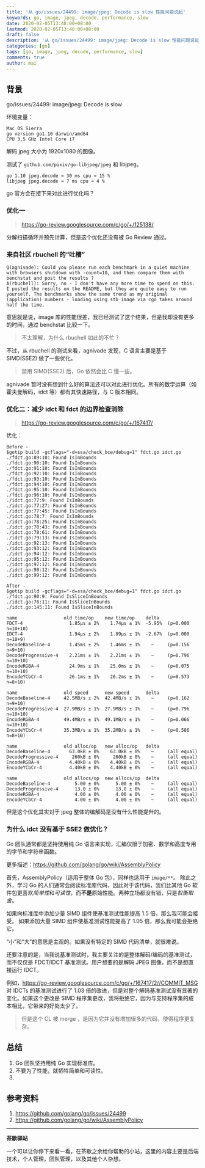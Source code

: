 ```yaml
---
title: '从 go/issues/24499: image/jpeg: Decode is slow 性能问题说起'
keywords: go, image, jpeg, decode, performance, slow
date: 2020-02-05T13:48:00+08:00
lastmod: 2020-02-05T13:48:00+08:00
draft: false
description: '从 go/issues/24499: image/jpeg: Decode is slow 性能问题说起'
categories: [go]
tags: [go, image, jpeg, decode, performance, slow]
comments: true
author: mai
---
```


## 背景

go/issues/24499: image/jpeg: Decode is slow

环境变量：
```
Mac OS Sierra
go version go1.10 darwin/amd64
CPU 3,5 GHz Intel Core i7
```

解码 jpeg 大小为 1920x1080 的图像。

测试了 `github.com/pixiv/go-libjpeg/jpeg` 和 libjpeg。

```
go 1.10 jpeg.decode ≈ 30 ms cpu ≈ 15 %
libjpeg jpeg.decode ≈ 7 ms cpu ≈ 4 %
```

go 官方会在接下来对此进行优化吗？

### 优化一

>https://go-review.googlesource.com/c/go/+/125138/

分解扫描循环并预先计算，但是这个优化还没有被 Go Review 通过。

### 来自社区 rbuchell 的“吐槽”

```
Q(agnivade): Could you please run each benchmark in a quiet machine with browsers shutdown with -count=10, and then compare them with benchstat and post the results ?
A(rbuchell): Sorry, no - I don't have any more time to spend on this. I posted the results on the README, but they are quite easy to run yourself. The benchmarks show the same trend as my original (application) numbers - loading using stb_image via cgo takes around half the time.
```

意思就是说，image 库的性能很差，我已经测试了这个结果，但是我却没有更多的时间，通过 benchstat 比较一下。
>不太理解，为什么 rbuchell 如此的不忙？

不过，从 rbuchell 的测试来看，agnivade 发现，C 语言主要是基于 SIMD(SSE2) 做了一些优化。
>禁用 SIMD(SSE2) 后，Go 依然会比 C 慢一些。

agnivade 暂时没有想到什么好的算法还可以对此进行优化。所有的数学运算（如霍夫曼解码，idct 等）都有其快速路径，与 C 版本相同。

### 优化二：减少 idct 和 fdct 的边界检查消除

>https://go-review.googlesource.com/c/go/+/167417/

优化：

```
Before -
$gotip build -gcflags="-d=ssa/check_bce/debug=1" fdct.go idct.go
./fdct.go:89:10: Found IsInBounds
./fdct.go:90:10: Found IsInBounds
./fdct.go:91:10: Found IsInBounds
./fdct.go:92:10: Found IsInBounds
./fdct.go:93:10: Found IsInBounds
./fdct.go:94:10: Found IsInBounds
./fdct.go:95:10: Found IsInBounds
./fdct.go:96:10: Found IsInBounds
./idct.go:77:9: Found IsInBounds
./idct.go:77:27: Found IsInBounds
./idct.go:77:45: Found IsInBounds
./idct.go:78:7: Found IsInBounds
./idct.go:78:25: Found IsInBounds
./idct.go:78:43: Found IsInBounds
./idct.go:78:61: Found IsInBounds
./idct.go:79:13: Found IsInBounds
./idct.go:92:13: Found IsInBounds
./idct.go:93:12: Found IsInBounds
./idct.go:94:12: Found IsInBounds
./idct.go:95:12: Found IsInBounds
./idct.go:97:12: Found IsInBounds
./idct.go:98:12: Found IsInBounds
./idct.go:99:12: Found IsInBounds

After -
$gotip build -gcflags="-d=ssa/check_bce/debug=1" fdct.go idct.go
./fdct.go:90:9: Found IsSliceInBounds
./idct.go:76:11: Found IsSliceInBounds
./idct.go:145:11: Found IsSliceInBounds

name                 old time/op    new time/op    delta
FDCT-4                 1.85µs ± 2%    1.74µs ± 1%  -5.95%  (p=0.000 n=10+10)
IDCT-4                 1.94µs ± 2%    1.89µs ± 1%  -2.67%  (p=0.000 n=10+9)
DecodeBaseline-4       1.45ms ± 2%    1.46ms ± 1%    ~     (p=0.156 n=9+10)
DecodeProgressive-4    2.21ms ± 1%    2.21ms ± 1%    ~     (p=0.796 n=10+10)
EncodeRGBA-4           24.9ms ± 1%    25.0ms ± 1%    ~     (p=0.075 n=10+10)
EncodeYCbCr-4          26.1ms ± 1%    26.2ms ± 1%    ~     (p=0.573 n=8+10)

name                 old speed      new speed      delta
DecodeBaseline-4     42.5MB/s ± 2%  42.4MB/s ± 1%    ~     (p=0.162 n=9+10)
DecodeProgressive-4  27.9MB/s ± 1%  27.9MB/s ± 1%    ~     (p=0.796 n=10+10)
EncodeRGBA-4         49.4MB/s ± 1%  49.1MB/s ± 1%    ~     (p=0.066 n=10+10)
EncodeYCbCr-4        35.3MB/s ± 1%  35.2MB/s ± 1%    ~     (p=0.586 n=8+10)

name                 old alloc/op   new alloc/op   delta
DecodeBaseline-4       63.0kB ± 0%    63.0kB ± 0%    ~     (all equal)
DecodeProgressive-4     260kB ± 0%     260kB ± 0%    ~     (all equal)
EncodeRGBA-4           4.40kB ± 0%    4.40kB ± 0%    ~     (all equal)
EncodeYCbCr-4          4.40kB ± 0%    4.40kB ± 0%    ~     (all equal)

name                 old allocs/op  new allocs/op  delta
DecodeBaseline-4         5.00 ± 0%      5.00 ± 0%    ~     (all equal)
DecodeProgressive-4      13.0 ± 0%      13.0 ± 0%    ~     (all equal)
EncodeRGBA-4             4.00 ± 0%      4.00 ± 0%    ~     (all equal)
EncodeYCbCr-4            4.00 ± 0%      4.00 ± 0%    ~     (all equal)
```

但是这个优化其实对于 jpeg 整体的编解码是没有什么性能提升的。

### 为什么 idct 没有基于 SSE2 做优化？

Go 团队通常都是坚持使用纯 Go 语言来实现，汇编仅限于加密、数学和高度专用的字节和字符串函数。

更多描述：https://github.com/golang/go/wiki/AssemblyPolicy

首先，AssemblyPolicy（适用于整体 Go 包），同样也适用于 `image/**`。
除此之外，学习 Go 的人们通常会阅读标准库代码，因此对于该代码，我们比其他 Go 软件包更喜欢*简单性*和*可读性*，而**不是**原始性能。两种立场都没有错，只是*权衡取舍*。

如果向标准库中添加少量 SIMD 组件使基准测试性能提高 1.5 倍，那么我可能会接受。
如果添加大量 SIMD 组件使基准测试性能提高了 1.05 倍，那么我可能会拒绝它。

“小”和“大”的意思是主观的。如果没有特定的 SIMD 代码清单，就很难说。

还要注意的是，当我说基准测试时，我主要关注的是整体解码/编码的基准测试，而不仅仅是 FDCT/IDCT 基准测试。用户想要的是解码 JPEG 图像，而不是想直接运行 IDCT。

例如，https://go-review.googlesource.com/c/go/+/167417/2//COMMIT_MSG 对 IDCTs 的基准测试进行了 1.03 倍的改进，但是对整个解码基准测试没有显著的变化。如果这个更改是 SIMD 程序集更改，我将拒绝它，因为与支持程序集的成本相比，它带来的好处太少了。
>但是这个 CL 被 merge ，是因为它并没有增加很多的代码，使得程序更复杂。

## 总结

1. Go 团队坚持用纯 Go 实现标准库。
2. 不要为了性能，就牺牲简单和可读性。
3. 

## 参考资料

1. https://github.com/golang/go/issues/24499
2. https://github.com/golang/go/wiki/AssemblyPolicy

----

**茶歇驿站**

一个可以让你停下来看一看，在茶歇之余给你帮助的小站，这里的内容主要是后端技术，个人管理，团队管理，以及其他个人杂想。


